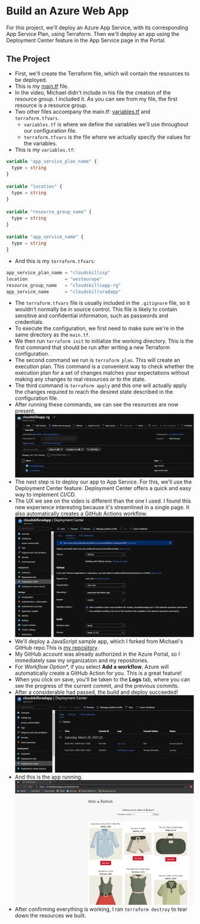 # Build an Azure Web App

For this project, we'll deploy an Azure App Service, with its corresponding App Service Plan, using Terraform. Then we'll deploy an app using the Deployment Center feature in the App Service page in the Portal.

## The Project

- First, we'll create the Terraform file, which will contain the resources to be deployed.
- This is my [main.tf](Project2/main.tf) file.
- In the video, Michael didn't include in his file the creation of the resource group. I included it. As you can see from my file, the first resource is a resource group.
- Two other files accompany the main.tf: [variables.tf](Project2/variables.tf) and `terraform.tfvars`.
  - `variables.tf` is where we define the variables we'll use throughout our configuration file.
  - `terraform.tfvars` is the file where we actually specify the values for the variables.
- This is my `variables.tf`:

```terraform
variable "app_service_plan_name" {
  type = string
}

variable "location" {
  type = string
}

variable "resource_group_name" {
  type = string
}

variable "app_service_name" {
  type = string
}
```

- And this is my `terraform.tfvars`:

```terraform
app_service_plan_name = "cloudskillssp"
location              = "westeurope"
resource_group_name   = "cloudskillsapp-rg"
app_service_name      = "cloudskillsradapp"
```

- The `terraform.tfvars` file is usually included in the `.gitignore` file, so it wouldn't normally be in source control. This file is likely to contain sensitive and confidential information, such as passwords and credentials.
- To execute the configuration, we first need to make sure we're in the same directory as the `main.tf`.
- We then run `terraform init` to initialize the working directory. This is the first command that should be run after writing a new Terraform configuration.
- The second command we run is `terraform plan`. This will create an execution plan. This command is a convenient way to check whether the execution plan for a set of changes matches your expectations without making any changes to real resources or to the state.
- The third command is `terraform apply` and this one will actually apply the changes required to reach the desired state described in the configuration file.
- After running these commands, we can see the resources are now present.
![Azure Portal](project2_azureportal.png)
- The next step is to deploy our app to App Service. For this, we'll use the Deployment Center feature. Deployment Center offers a quick and easy way to implement CI/CD.
- The UX we see on the video is different than the one I used. I found this new experience interesting because it's streamlined in a single page. It also automatically creates a GitHub Actions workflow.
![Deployment Center](project2_deploymentcenter.png)
- We'll deploy a JavaScript sample app, which I forked from Michael's GitHub repo.This is [my repository](https://github.com/suvo-oko/javascript-sdk-demo-app).
- My GitHub account was already authorized in the Azure Portal, so I immediately saw my organization and my repositories.
- For *Workflow Option**, if you select **Add a workflow**, Azure will automatically create a GitHub Action for you. This is a great feature!
- When you click on save, you'll be taken to the **Logs** tab, where you can see the progress of the current commit, and the previous commits.
- After a considerable had passed, the build and deploy succeeded!
![Deployment Success](project2_deploymentsuccess.png)
- And this is the app running.
![App running](project2_webapprunning.png)
- After confirming everything is working, I ran `terraform destroy` to tear down the resources we built.
